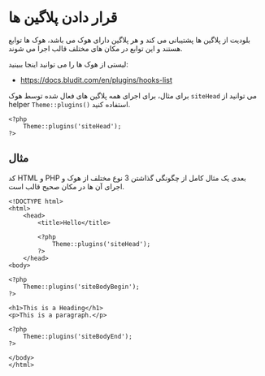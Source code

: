 # قرار دادن پلاگین ها
<!-- position: 6 -->

بلودیت از پلاگین ها پشتیبانی می کند و هر پلاگین دارای هوک می باشد، هوک ها توابع هستند و این توابع در مکان های مختلف قالب اجرا می شوند.

لیستی از هوک ها را می توانید اینجا ببینید:
- https://docs.bludit.com/en/plugins/hooks-list

برای مثال، برای اجرای همه پلاگین های فعال شده توسط هوک `siteHead` می توانید از helper `Theme::plugins()` استفاده کنید. 

```
<?php
	Theme::plugins('siteHead');
?>
```

<h2 id="example">مثال</h2>
کد HTML و PHP بعدی یک مثال کامل از چگونگی گذاشتن 3 نوع مختلف از هوک و اجرای آن ها در مکان صحیح قالب است.

```
<!DOCTYPE html>
<html>
	<head>
		<title>Hello</title>

		<?php
			Theme::plugins('siteHead');
		?>
	</head>
<body>

<?php
	Theme::plugins('siteBodyBegin');
?>

<h1>This is a Heading</h1>
<p>This is a paragraph.</p>

<?php
	Theme::plugins('siteBodyEnd');
?>

</body>
</html>
```
